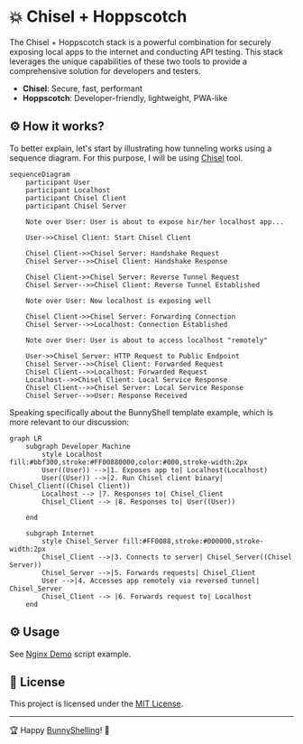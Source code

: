 # 💥 Chisel + Hoppscotch
The Chisel + Hoppscotch stack is a powerful combination for securely exposing local apps to the internet and conducting API testing. This stack leverages the unique capabilities of these two tools to provide a comprehensive solution for developers and testers.

- **Chisel**: Secure, fast, performant
- **Hoppscotch**: Developer-friendly, lightweight, PWA-like

## ⚙️  How it works?

To better explain, let's start by illustrating how tunneling works using a sequence diagram. For this purpose, I will be using [Chisel](https://github.com/jpillora/chisel) tool.

```mermaid
sequenceDiagram
    participant User
    participant Localhost
    participant Chisel Client
    participant Chisel Server

    Note over User: User is about to expose hir/her localhost app...

    User->>Chisel Client: Start Chisel Client

    Chisel Client->>Chisel Server: Handshake Request
    Chisel Server-->>Chisel Client: Handshake Response

    Chisel Client->>Chisel Server: Reverse Tunnel Request
    Chisel Server-->>Chisel Client: Reverse Tunnel Established

    Note over User: Now localhost is exposing well

    Chisel Client->>Chisel Server: Forwarding Connection
    Chisel Server-->>Localhost: Connection Established

    Note over User: User is about to access localhost "remotely"

    User->>Chisel Server: HTTP Request to Public Endpoint
    Chisel Server-->>Chisel Client: Forwarded Request
    Chisel Client-->>Localhost: Forwarded Request
    Localhost-->>Chisel Client: Local Service Response
    Chisel Client-->>Chisel Server: Local Service Response
    Chisel Server-->>User: Response Received
```

Speaking specifically about the BunnyShell template example, which is more relevant to our discussion:
```mermaid
graph LR
    subgraph Developer Machine
        style Localhost fill:#bbf300,stroke:#FF00880000,color:#000,stroke-width:2px
        User((User)) -->|1. Exposes app to| Localhost(Localhost)
        User((User)) -->|2. Run Chisel client binary| Chisel_Client((Chisel Client))
        Localhost --> |7. Responses to| Chisel_Client
        Chisel_Client --> |8. Responses to| User((User))
        
    end

    subgraph Internet
        style Chisel_Server fill:#FF0088,stroke:#000000,stroke-width:2px
        Chisel_Client -->|3. Connects to server| Chisel_Server((Chisel Server))
        Chisel_Server -->|5. Forwards requests| Chisel_Client
        User -->|4. Accesses app remotely via reversed tunnel| Chisel_Server
        Chisel_Client --> |6. Forwards request to| Localhost
    end

```

## ⚙️  Usage
See [Nginx Demo](../../../examples/nginx_demo/) script example.

## 📄 License
This project is licensed under the [MIT License](../../../LICENSE).

---

🏆 Happy [BunnyShelling](https://bunnyshell.devpost.com/)! 🚀
